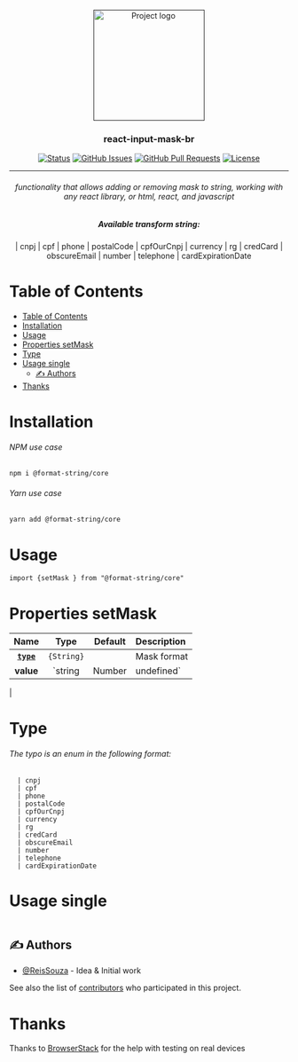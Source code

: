 <p align="center">
  <a href="" rel="noopener">
 <img width=200px height=200px src="https://i.imgur.com/6wj0hh6.jpg" alt="Project logo"></a>
</p>

<h3 align="center">react-input-mask-br</h3>

<div align="center">

[![Status](https://img.shields.io/badge/status-active-success.svg)]()
[![GitHub Issues](https://img.shields.io/github/issues/ReisSouza/mask-Input-react-ptbr.svg)](https://github.com/ReisSouza/mask-Input-react-ptbr/issues)
[![GitHub Pull Requests](https://img.shields.io/github/issues-pr/ReisSouza/mask-Input-react-ptbr.svg)](https://github.com/ReisSouza/mask-Input-react-ptbr/pulls)
[![License](https://img.shields.io/badge/license-MIT-blue.svg)](/LICENSE)

</div>

---

<h6 align="center"> 
functionality that allows adding or removing mask to string, working with any react library, or html, react, and javascript</h6>
<h5 align="center"> Available transform string:</h5>
<p align="center">
  | cnpj
  | cpf
  | phone
  | postalCode
  | cpfOurCnpj
  | currency
  | rg
  | credCard
  | obscureEmail
  | number
  | telephone
  | cardExpirationDate
</p>



# Table of Contents
- [Table of Contents](#table-of-contents)
- [Installation](#installation)
- [Usage](#usage)
- [Properties setMask](#properties-setmask)
- [Type](#type)
- [Usage single](#usage-single)
  - [✍️ Authors ](#️-authors-)
- [Thanks](#thanks)


# Installation
<h6>NPM use case</h6>

```npm i @format-string/core```

<h6>Yarn use case</h6>

```yarn add @format-string/core```

# Usage

```
import {setMask } from "@format-string/core" 

```

# Properties setMask
|                           Name                            |               Type                | Default | Description |
|        :-----------------------------------------:        |    :-------------------------:    | :-----: | :--------------------------------------------------------------------- |
|                    **[`type`](#type)**                    |            `{String}`             |         | Mask format |
|                          **value**                        |            `string | Number | undefined`             |         | string to be formatted |
|                         

# Type

<h6>The typo is an enum in the following format:</h6>

```
  | cnpj
  | cpf
  | phone
  | postalCode
  | cpfOurCnpj
  | currency
  | rg
  | credCard
  | obscureEmail
  | number
  | telephone
  | cardExpirationDate
```

# Usage single

```
```

## ✍️ Authors <a name = "authors"></a>

- [@ReisSouza](https://github.com/ReisSouza) - Idea & Initial work

See also the list of [contributors](https://https://github.com/ReisSouza) who participated in this project.


# Thanks
Thanks to [BrowserStack](https://www.browserstack.com/) for the help with testing on real devices
